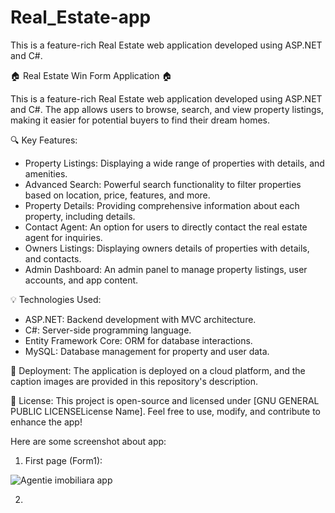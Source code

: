 # Real_Estate-app
This is a feature-rich Real Estate web application developed using ASP.NET and C#.

🏠 Real Estate Win Form Application 🏠

This is a feature-rich Real Estate web application developed using ASP.NET and C#. The app allows users to browse, search, and view property listings, making it easier for potential buyers to find their dream homes.

🔍 Key Features:
- Property Listings: Displaying a wide range of properties with details, and amenities.
- Advanced Search: Powerful search functionality to filter properties based on location, price, features, and more.
- Property Details: Providing comprehensive information about each property, including details.
- Contact Agent: An option for users to directly contact the real estate agent for inquiries.
- Owners Listings: Displaying owners details of properties with details, and contacts.
- Admin Dashboard: An admin panel to manage property listings, user accounts, and app content.

💡 Technologies Used:
- ASP.NET: Backend development with MVC architecture.
- C#: Server-side programming language.
- Entity Framework Core: ORM for database interactions.
- MySQL: Database management for property and user data.
  

🚀 Deployment:
The application is deployed on a cloud platform, and the caption images are provided in this repository's description.

📝 License:
This project is open-source and licensed under [GNU GENERAL PUBLIC LICENSELicense Name]. Feel free to use, modify, and contribute to enhance the app!


Here are some screenshot about app:

1. First page (Form1):

 ![Agentie imobiliara app](https://imgtr.ee/images/2023/07/15/5aee33e708b9b22c4b9f11ae8a890613.png)


2.








